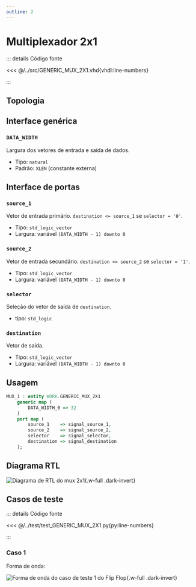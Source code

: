 ```yaml
---
outline: 2
---
```


# Multiplexador 2x1

::: details Código fonte <a href="https://github.com/pfeinsper/24a-CTI-RISCV/blob/main/src/GENERIC_MUX_2X1.vhd" target="blank" style="float:right"><Badge type="tip" text="GENERIC_MUX_2X1.vhd &boxbox;" /></a>

<<< @/../src/GENERIC_MUX_2X1.vhd{vhdl:line-numbers}

:::

## Topologia

<pan-container selector=".mermaid">

<!--@include: @/.includes/generic_mux_2x1-topology.md-->

</pan-container>

## Interface genérica

### `DATA_WIDTH` <Badge type="neutral" text="GENERIC" />

Largura dos vetores de entrada e saída de dados.

- Tipo: `natural`
- Padrão: `XLEN` (constante externa)

## Interface de portas

### `source_1` <Badge type="success" text="INPUT" />

Vetor de entrada primário. `destination <= source_1` se `selector = '0'`.

- Tipo: `std_logic_vector`
- Largura: variável `(DATA_WIDTH - 1) downto 0`

### `source_2` <Badge type="success" text="INPUT" />

Vetor de entrada secundário. `destination <= source_2` se `selector = '1'`.

- Tipo: `std_logic_vector`
- Largura: variável `(DATA_WIDTH - 1) downto 0`

### `selector` <Badge type="success" text="INPUT" />

Seleção do vetor de saída de `destination`.

- tipo: `std_logic`

### `destination` <Badge type="danger" text="OUTPUT" />

Vetor de saída.

- Tipo: `std_logic_vector`
- Largura: variável `(DATA_WIDTH - 1) downto 0`

## Usagem

```vhdl
MUX_1 : entity WORK.GENERIC_MUX_2X1
    generic map (
        DATA_WIDTH_0 => 32
    )
    port map (
        source_1    => signal_source_1,
        source_2    => signal_source_2,
        selector    => signal_selector,
        destination => signal_destination
    );
```

## Diagrama RTL

<pan-container>

![Diagrama de RTL do mux 2x1](/images/reference/components/generic_mux_2x1_netlist.svg){.w-full .dark-invert}

</pan-container>

## Casos de teste

::: details Código fonte <a href="https://github.com/pfeinsper/24a-CTI-RISCV/blob/main/test/test_GENERIC_MUX_2X1.py" target="blank" style="float:right"><Badge type="tip" text="test_GENERIC_MUX_2X1.py &boxbox;" /></a>

<<< @/../test/test_GENERIC_MUX_2X1.py{py:line-numbers}

:::

### Caso 1 <Badge type="info" text="tb_generic_mux_2x1_case_1" />

Forma de onda:

<pan-container :grid="false">

![Forma de onda do caso de teste 1 do Flip Flop](/images/reference/components/tb_generic_mux_2x1_case_1.svg){.w-full .dark-invert}

</pan-container>
